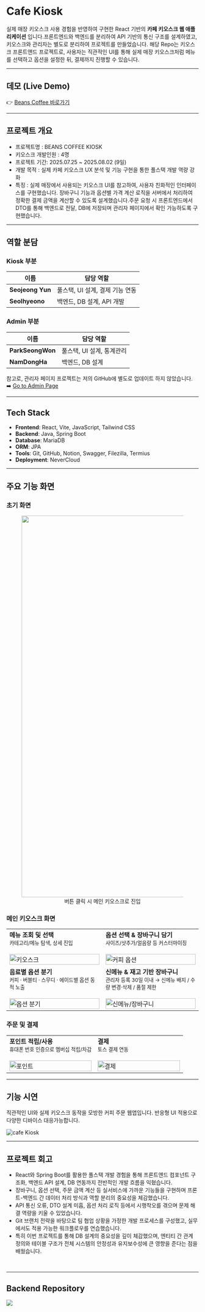 # Cafe Kiosk

실제 매장 키오스크 사용 경험을 반영하여 구현한 React 기반의 **카페 키오스크 웹 애플리케이션** 입니다.프론트엔드와 백엔드를 분리하여 API 기반의 통신 구조를 설계하였고, 키오스크와 관리자는 별도로 분리하여 프로젝트를 만들었습니다. 해당 Repo는 키오스크 프론트앤드 프로젝트로, 사용자는 직관적인 UI를 통해 실제 매장 키오스크처럼 메뉴를 선택하고 옵션을 설정한 뒤, 결제까지 진행할 수 있습니다.  

---

## 데모 (Live Demo)
👉 [Beans Coffee 바로가기](http://175.45.200.254:8080/)

---

## 프로젝트 개요

- 프로젝트명 : BEANS COFFEE KIOSK
- 키오스크 개발인원 : 4명
- 프로젝트 기간: 2025.07.25 ~ 2025.08.02 (9일)
- 개발 목적 : 실제 카페 키오스크 UX 분석 및 기능 구현을 통한 풀스택 개발 역량 강화
- 특징 : 실제 매장에서 사용되는 키오스크 UI를 참고하여, 사용자 친화적인 인터페이스를 구현했습니다.	장바구니 기능과 옵션별 가격 계산 로직을 서버에서 처리하여 정확한 결제 금액을 계산할 수 있도록 설계했습니다.주문 요청 시 프론트엔드에서 DTO를 통해 백엔드로 전달, DB에 저장되며 관리자 페이지에서 확인 가능하도록 구현했습니다.

---

## 역할 분담

### Kiosk 부분

| 이름 | 담당 역할 |
|------|------------|
| **Seojeong Yun** | 풀스택, UI 설계, 결제 기능 연동 |
| **Seolhyeono** | 백엔드, DB 설계, API 개발 |

### Admin 부분

| 이름 | 담당 역할 |
|------|------------|
| **ParkSeongWon** | 풀스택, UI 설계, 통계관리 |
| **NamDongHa** | 백엔드, DB 설계 |

참고로, 관리자 페이지 프로젝트는 저의 GitHub에 별도로 업데이트 하지 않았습니다.
➡️ [Go to Admin Page](https://github.com/Seongwonp/kiosk_admin.git)

---

## Tech Stack

- **Frontend**: React, Vite, JavaScript, Tailwind CSS
- **Backend**: Java, Spring Boot
- **Database**: MariaDB
- **ORM**: JPA 
- **Tools**: Git, GitHub, Notion, Swagger, Filezilla, Termius
- **Deployment**: NeverCloud

---
## 주요 기능 화면

### 초기 화면
<figure align="center">
  <img width="1000" alt="초기 화면" src="https://github.com/user-attachments/assets/435f02c8-52c1-4935-89e4-a89415eb4fba" />
  <figcaption>버튼 클릭 시 메인 키오스크로 진입</figcaption>
</figure>

### 메인 키오스크 화면

<table>
  <tr>
    <td width="50%" valign="top">
      <b>메뉴 조회 및 선택</b><br/>
      <sub>카테고리/메뉴 탐색, 상세 진입</sub><br/><br/>
      <img alt="키오스크" src="https://github.com/user-attachments/assets/3953ef4f-9607-4c4f-8f5d-971b5c64226d" width="100%"/>
    </td>
    <td width="50%" valign="top">
      <b>옵션 선택 & 장바구니 담기</b><br/>
      <sub>사이즈/샷추가/얼음량 등 커스터마이징</sub><br/><br/>
      <img alt="커피 옵션" src="https://github.com/user-attachments/assets/c4def2e6-9d7d-4a3a-ad5e-f7853e03ff6d" width="100%"/>
    </td>
  </tr>
  <tr>
    <td width="50%" valign="top">
      <b>음료별 옵션 분기</b><br/>
      <sub>커피 · 버블티 · 스무디 · 에이드별 옵션 동적 노출</sub><br/><br/>
      <img alt="옵션 분기" src="https://github.com/user-attachments/assets/c6e55d57-7986-4099-a517-829b40eac446" width="100%"/>
    </td>
    <td width="50%" valign="top">
      <b>신메뉴 & 재고 기반 장바구니</b><br/>
      <sub>관리자 등록 30일 이내 → 신메뉴 배지 / 수량 변경·삭제 / 품절 제한</sub><br/><br/>
      <img alt="신메뉴/장바구니" src="https://github.com/user-attachments/assets/d95640bc-4a88-484b-ab15-dc4b070b6e12" width="100%"/>
    </td>
  </tr>
</table>

### 주문 및 결제

<table>
  <tr>
    <td width="50%" valign="top">
      <b>포인트 적립/사용</b><br/>
      <sub>휴대폰 번호 인증으로 멤버십 적립/차감</sub><br/><br/>
      <img alt="포인트" src="https://github.com/user-attachments/assets/b561c492-8a17-405d-b48c-b109d309553a" width="100%"/>
    </td>
    <td width="50%" valign="top">
      <b>결제</b><br/>
      <sub>토스 결제 연동</sub><br/><br/>
      <img alt="결제" src="https://github.com/user-attachments/assets/ac21b582-1439-4e84-a985-367c4b3b28e6" width="100%"/>
    </td>
  </tr>
</table>

---

## 기능 시연
<p>직관적인 UI와 실제 키오스크 동작을 모방한 커피 주문 웹앱입니다. 반응형 UI 적용으로 다양한 디바이스 대응가능합니다.</p>

![cafe Kiosk](https://github.com/user-attachments/assets/d67d104d-82b1-4a33-8009-1868ddc295f8)

---

## 프로젝트 회고

- React와 Spring Boot를 활용한 풀스택 개발 경험을 통해 프론트엔드 컴포넌트 구조화, 백엔드 API 설계, DB 연동까지 전반적인 개발 흐름을 익혔습니다.
- 장바구니, 옵션 선택, 주문 금액 계산 등 실서비스에 가까운 기능들을 구현하며 프론트-백엔드 간 데이터 처리 방식과 역할 분리의 중요성을 체감했습니다.
- API 통신 오류, DTO 설계 미흡, 옵션 처리 로직 등에서 시행착오를 겪으며 문제 해결 역량을 키울 수 있었습니다.
- Git 브랜치 전략을 바탕으로 팀 협업 상황을 가정한 개발 프로세스를 구성했고, 실무에서도 적용 가능한 워크플로우를 연습했습니다.
- 특히 이번 프로젝트를 통해 DB 설계의 중요성을 깊이 체감했으며, 엔티티 간 관계 정의와 테이블 구조가 전체 시스템의 안정성과 유지보수성에 큰 영향을 준다는 점을 배웠습니다.

<br/>

---

## Backend Repository
<a href="https://github.com/sjyun0507/kiosk_user.git" target="_blank">
  <img src="https://img.shields.io/badge/-%20Go%20to%20Backend%20Repo-000000?style=for-the-badge&logo=react&logoColor=white" />
</a>



